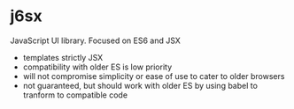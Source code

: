 # j6sx

JavaScript UI library. Focused on ES6 and JSX
 - templates strictly JSX 
 - compatibility with older ES is low priority
 - will not compromise simplicity or ease of use to cater to older browsers
 - not guaranteed, but should work with older ES by using babel to tranform to compatible code
 


